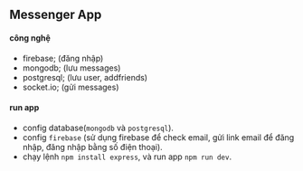## Messenger App
#### công nghệ
- firebase; (đăng nhập)
- mongodb; (lưu messages)
- postgresql; (lưu user, addfriends)
- socket.io; (gửi messages)
#### run app
- config database(`mongodb` và `postgresql`).
- config `firebase` (sử dụng firebase để check email, gửi link email để đăng nhập, đăng nhập bằng số điện thoại).
- chạy lệnh `npm install express`, và run app `npm run dev`.
